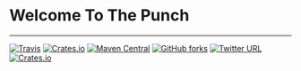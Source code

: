 # Welcome To The Punch

----------
[![Travis](https://img.shields.io/travis/rust-lang/rust.svg?style=flat-square)](http://127.0.0.1)   [![Crates.io](https://img.shields.io/crates/dv/rustc-serialize.svg?style=flat-square)](http://127.0.0.1)    [![Maven Central](https://img.shields.io/maven-central/v/org.apache.maven/apache-maven.svg?style=flat-square)](http://127.0.0.1)    [![GitHub forks](https://img.shields.io/github/forks/badges/shields.svg?style=social&label=Fork?style=flat-square)](http://127.0.0.1)    [![Twitter URL](https://img.shields.io/twitter/url/http/shields.io.svg?style=social?style=flat-square)](http://127.0.0.1)    [![Crates.io](https://img.shields.io/crates/l/rustc-serialize.svg?style=flat-square)](http://127.0.0.1)


